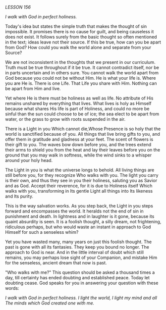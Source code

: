 *LESSON 156*

*I walk with God in perfect holiness.*

Today's idea but states the simple truth that makes the thought of sin impossible. It promises there is no cause for guilt, and being causeless it does not exist. It follows surely from the basic thought so often mentioned in the text; ideas leave not their source. If this be true, how can you be apart from God? How could you walk the world alone and separate from your Source?

We are not inconsistent in the thoughts that we present in our curriculum. Truth must be true throughout if it be true. It cannot contradict itself, nor be in parts uncertain and in others sure. You cannot walk the world apart from God because you could not be without Him. He is what your life is. Where you are He is. There is one Life. That Life you share with Him. Nothing can be apart from Him and live.

Yet where He is there must be holiness as well as life. No attribute of His remains unshared by everything that lives. What lives is holy as Himself because what shares His life is part of Holiness, and could no more be sinful than the sun could choose to be of ice; the sea elect to be apart from water, or the grass to grow with roots suspended in the air.

There is a Light in you Which cannot die,Whose Presence is so holy that the world is sanctified because of you. All things that live bring gifts to you, and offer them in gratitude and gladness at your feet. The scent of flowers is their gift to you. The waves bow down before you, and the trees extend their arms to shield you from the heat and lay their leaves before you on the ground that you may walk in softness, while the wind sinks to a whisper around your holy head.

The Light in you is what the universe longs to behold. All living things are still before you, for they recognize Who walks with you. The light you carry is their own, and thus they see in you their holiness, saluting you as Savior and as God. Accept their reverence, for it is due to Holiness itself Which walks with you, transforming in Its gentle Light all things into Its likeness and Its purity.

This is the way salvation works. As you step back, the Light in you steps forward and encompasses the world. It heralds not the end of sin in punishment and death. In lightness and in laughter is it gone, because its quaint absurdity is seen. It is a foolish thought, a silly dream, not frightening, ridiculous perhaps, but who would waste an instant in approach to God Himself for such a senseless whim?

Yet you have wasted many, many years on just this foolish thought. The past is gone with all its fantasies. They keep you bound no longer. The approach to God is near. And in the little interval of doubt which still remains, you may perhaps lose sight of your Companion, and mistake Him for the senseless, ancient dream that now is past.

"Who walks with me?" This question should be asked a thousand times a day, till certainty has ended doubting and established peace. Today let doubting cease. God speaks for you in answering your question with these words:

_I walk with God in perfect holiness._
_I light the world, I light my mind and all_
_The minds which God created one with me._